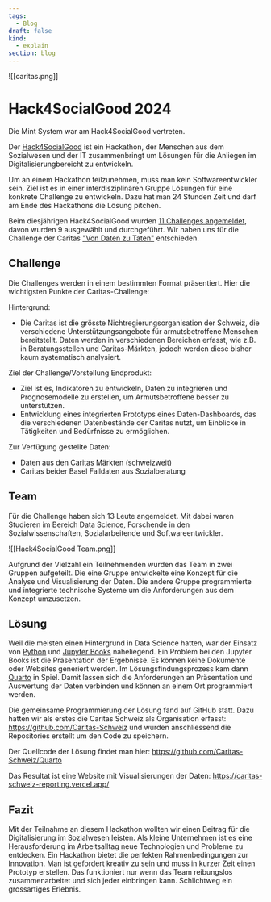 ```yaml
---
tags:
  - Blog
draft: false
kind:
  - explain
section: blog
---
```


![[caritas.png]]
# Hack4SocialGood 2024
Die Mint System war am Hack4SocialGood vertreten.


Der [Hack4SocialGood](https://www.zhaw.ch/en/socialwork/hack4socialgood/) ist ein Hackathon, der Menschen aus dem Sozialwesen und der IT zusammenbringt um Lösungen für die Anliegen im Digitalisierungbereicht zu entwickeln. 

Um an einem Hackathon teilzunehmen, muss man kein Softwareentwickler sein. Ziel ist es in einer interdisziplinären Gruppe Lösungen für eine konkrete Challenge zu entwickeln. Dazu hat man 24 Stunden Zeit und darf am Ende des Hackathons die Lösung pitchen.

Beim diesjährigen Hack4SocialGood wurden [11 Challenges angemeldet](https://bd.hack4socialgood.ch/event/6), davon wurden 9 ausgewählt und durchgeführt. Wir haben uns für die Challenge der Caritas ["Von Daten zu Taten"](https://bd.hack4socialgood.ch/project/90) entschieden.

## Challenge

Die Challenges werden in einem bestimmten Format präsentiert. Hier die wichtigsten Punkte der Caritas-Challenge:

Hintergrund:
- Die Caritas ist die grösste Nichtregierungsorganisation der Schweiz, die verschiedene Unterstützungsangebote für armutsbetroffene Menschen bereitstellt. Daten werden in verschiedenen Bereichen erfasst, wie z.B. in Beratungsstellen und Caritas-Märkten, jedoch werden diese bisher kaum systematisch analysiert.

Ziel der Challenge/Vorstellung Endprodukt:
- Ziel ist es, Indikatoren zu entwickeln, Daten zu integrieren und Prognosemodelle zu erstellen, um Armutsbetroffene besser zu unterstützen.
- Entwicklung eines integrierten Prototyps eines Daten-Dashboards, das die verschiedenen Datenbestände der Caritas nutzt, um Einblicke in Tätigkeiten und Bedürfnisse zu ermöglichen.

Zur Verfügung gestellte Daten:
- Daten aus den Caritas Märkten (schweizweit)
- Caritas beider Basel Falldaten aus Sozialberatung

## Team

Für die Challenge haben sich 13 Leute angemeldet. Mit dabei waren Studieren im Bereich Data Science, Forschende in den Sozialwissenschaften, Sozialarbeitende und Softwareentwickler.

![[Hack4SocialGood Team.png]]

Aufgrund der Vielzahl ein Teilnehmenden wurden das Team in zwei Gruppen aufgeteilt. Die eine Gruppe entwickelte eine Konzept für die Analyse und Visualisierung der Daten. Die andere Gruppe programmierte und integrierte technische Systeme um die Anforderungen aus dem Konzept umzusetzen.
## Lösung

Weil die meisten einen Hintergrund in Data Science hatten, war der Einsatz von [Python](https://www.python.org/) und [Jupyter Books](https://jupyter.org/) naheliegend. Ein Problem bei den Jupyter Books ist die Präsentation der Ergebnisse. Es können keine Dokumente oder Websites generiert werden. Im Lösungsfindungsprozess kam dann [Quarto](https://quarto.org/) in Spiel. Damit lassen sich die Anforderungen an Präsentation und Auswertung der Daten verbinden und können an einem Ort programmiert werden.

Die gemeinsame Programmierung der Lösung fand auf GitHub statt. Dazu hatten wir als erstes die Caritas Schweiz als Organisation erfasst: <https://github.com/Caritas-Schweiz> und wurden anschliessend die Repositories  erstellt um den Code zu speichern.

Der Quellcode der Lösung findet man hier: <https://github.com/Caritas-Schweiz/Quarto>

Das Resultat ist eine Website mit Visualisierungen der Daten: <https://caritas-schweiz-reporting.vercel.app/>
## Fazit

Mit der Teilnahme an diesem Hackathon wollten wir einen Beitrag für die Digitalisierung im Sozialwesen leisten. Als kleine Unternehmen ist es eine Herausforderung im Arbeitsalltag neue Technologien und Probleme zu entdecken. Ein Hackathon bietet die perfekten Rahmenbedingungen zur Innovation. Man ist gefordert kreativ zu sein und muss in kurzer Zeit einen Prototyp erstellen. Das funktioniert nur wenn das Team reibungslos zusammenarbeitet und sich jeder einbringen kann. Schlichtweg ein grossartiges Erlebnis.